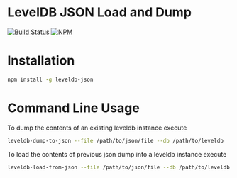 # LevelDB JSON Load and Dump

[![Build Status](https://travis-ci.org/nisaacson/leveldb-json.svg?branch=master)](https://travis-ci.org/nisaacson/leveldb-json)
[![NPM](https://nodei.co/npm/leveldb-json.png?downloads=true)](https://nodei.co/npm/leveldb-json/)

# Installation

```bash
npm install -g leveldb-json
```

# Command Line Usage

To dump the contents of an existing leveldb instance execute

```bash
leveldb-dump-to-json --file /path/to/json/file --db /path/to/leveldb
```

To load the contents of previous json dump into a leveldb instance execute

```bash
leveldb-load-from-json --file /path/to/json/file --db /path/to/leveldb
```
